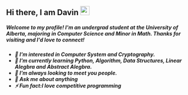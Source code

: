 ## Hi there, I am Davin <img src="https://media.giphy.com/media/hvRJCLFzcasrR4ia7z/giphy.gif" width="25px">
<h5> Welcome to my profile! I'm an undergrad student at the University of Alberta, majoring in Computer Science and Minor in Math. 
Thanks for visiting and I'd love to connect!<h5/>
<ul>  
 <li> 🔭 I’m interested in Computer System and Cryptography.</li>
 <li> 🌱 I’m currently learning Python, Algorithm, Data Structures, Linear Alegbra and Abstract Alegbra.</li>
 <li> 👯 I’m always looking to meet you people.</li>
 <li> 💬 Ask me about anything </li>
 <li> ⚡ Fun fact:I love competitive programming</li> 
<ul>
<!---
bc-davin/bc-davin is a ✨ special ✨ repository because its `README.md` (this file) appears on your GitHub profile.
You can click the Preview link to take a look at your changes.
--->
